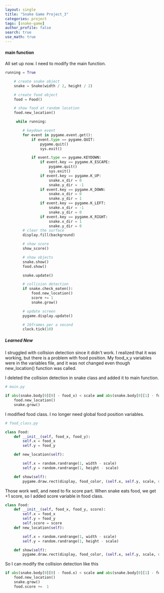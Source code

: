 ```yaml
---
layout: single
title: "Snake Game Project_3"
categories: project
tags: [snake-game]
author_profile: false
search: true
use_math: true
---
```


#### main function

All set up now. I need to modify the main function.

```python
running = True

    # create snake object
    snake = Snake(width / 2, height / 2)

    # create food object
    food = Food()

    # show food at random location
    food.new_location()

     while running:

        # keydown event
        for event in pygame.event.get():
            if event.type == pygame.QUIT:
                pygame.quit()
                sys.exit()

            if event.type == pygame.KEYDOWN:
                if event.key == pygame.K_ESCAPE:
                    pygame.quit()
                    sys.exit()
                if event.key == pygame.K_UP:
                    snake.x_dir = 0
                    snake.y_dir = -1
                if event.key == pygame.K_DOWN:
                    snake.x_dir = 0
                    snake.y_dir = 1
                if event.key == pygame.K_LEFT:
                    snake.x_dir = -1
                    snake.y_dir = 0
                if event.key == pygame.K_RIGHT:
                    snake.x_dir = 1
                    snake.y_dir = 0
        # clear the surface
        display.fill(background)

        # show score
        show_score()

        # show objects
        snake.show()
        food.show()

        snake.update()

        # collision detection
        if snake.check_eaten():
            food.new_location()
            score += 1
            snake.grow()

        # update screen
        pygame.display.update()

        # 10frames per a second
        clock.tick(10)
```

##### Learned New

I struggled with collision detection since it didn't work. I realized that it was working, but there is a problem with food position. My food_x,y variables were in the variables file, and it was not changed even though new_location() function was called.

I deleted the collision detection in snake class and added it to main function.

```python
# main.py

if abs(snake.body[0][0] - food_x) < scale and abs(snake.body[0][1] - food_y) < scale:
    food.new_location()
    snake.grow()
```

I modified food class. I no longer need global food position variables.

```python
# food_class.py

class Food:
    def __init__(self, food_x, food_y):
        self.x = food_x
        self.y = food_y

    def new_location(self):

        self.x = random.randrange(1, width - scale)
        self.y = random.randrange(1, height - scale)

    def show(self):
        pygame.draw.rect(display, food_color, (self.x, self.y, scale, scale))

```

Those work well, and need to fix score part. When snake eats food, we get +1 score, so I added score variable in food class.

```python
class Food:
    def __init__(self, food_x, food_y, score):
        self.x = food_x
        self.y = food_y
        self.score = score
    def new_location(self):

        self.x = random.randrange(1, width - scale)
        self.y = random.randrange(1, height - scale)

    def show(self):
        pygame.draw.rect(display, food_color, (self.x, self.y, scale, scale))
```

So I can modify the collision detection like this

```python
if abs(snake.body[0][0] - food.x) < scale and abs(snake.body[0][1] - food.y) < scale:
    food.new_location()
    snake.grow()
    food.score +=  1
```


